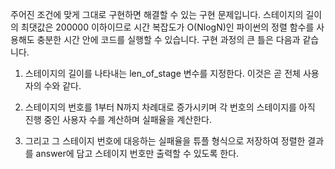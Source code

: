 주어진 조건에 맞게 그대로 구현하면 해결할 수 있는 구현 문제입니다. 스테이지의 길이의 최댓값은 200000 이하이므로 시간 복잡도가 O(NlogN)인 파이썬의 정렬 함수를 사용해도 충분한 시간 안에 코드를 실행할 수 있습니다. 구현 과정의 큰 틀은 다음과 같습니다. 
1. 스테이지의 길이를 나타내는  len_of_stage 변수를 지정한다. 이것은 곧 전체 사용자의 수와 같다.

2. 스테이지의 번호를 1부터 N까지 차례대로 증가시키며 각 번호의 스테이지를 아직 진행 중인  사용자 수를 계산하며 실패율을 계산한다.

3. 그리고 그 스테이지 번호에 대응하는 실패율을 튜플 형식으로 저장하여 정렬한 결과를 answer에 담고 스테이지 번호만 출력할 수 있도록 한다. 
